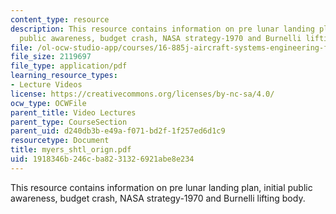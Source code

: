 ```yaml
---
content_type: resource
description: This resource contains information on pre lunar landing plan, initial
  public awareness, budget crash, NASA strategy-1970 and Burnelli lifting body.
file: /ol-ocw-studio-app/courses/16-885j-aircraft-systems-engineering-fall-2005/1918346b246cba8231326921abe8e234_myers_shtl_orign.pdf
file_size: 2119697
file_type: application/pdf
learning_resource_types:
- Lecture Videos
license: https://creativecommons.org/licenses/by-nc-sa/4.0/
ocw_type: OCWFile
parent_title: Video Lectures
parent_type: CourseSection
parent_uid: d240db3b-e49a-f071-bd2f-1f257ed6d1c9
resourcetype: Document
title: myers_shtl_orign.pdf
uid: 1918346b-246c-ba82-3132-6921abe8e234
---
```

This resource contains information on pre lunar landing plan, initial public awareness, budget crash, NASA strategy-1970 and Burnelli lifting body.